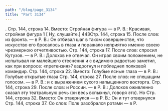 ```yaml
---
path: "/blog/page_3134"
title: "Part 3134"
---
```


.
Стр. 144, строка 14.
Вместо: Стройная фигура — в Р. В.: Красивая, стройная фигура
1 [ Ну, слушайте.]
443Стр. 144, строка 15.
После слов: из фронта. — в Р. В.: Он отбивал шаг в таком совершенстве, что искусство его бросалось в глаза и поражало неприятно именно своею чрезмерною отчетливостью.
Стр. 144, строка 17.
После слов: спросил Кутузов. — в Р. В.: Долохов не отвечал. Он играл своим положением, не испытывал ни малейшего стеснения и с видимою радостью заметил, как при вопросе: «претензия»? вздрогнул и побледнел полковой командир.
Стр. 144, строка 22.
Вместо: Голубые ясные глаза — в Р. В.: Голубые открытые глаза
Стр. 144, строка 27.
После слов: не спешащим голосом. — в Р. В.: и с выражением сухого напыщенного восторга.
Стр. 144, строка 29.
После слов: и России. — в Р. В.: Долохов оживленно сказал эту театральную речь (он весь вспыхнул, говоря это). Но
Стр. 144, строка 32.
Вместо: Он отвернулся — в Р. В.: Он и тут отвернулся
Стр. 144, строка 37.
Со слов: Полк разобрался ротами — в Р. 
